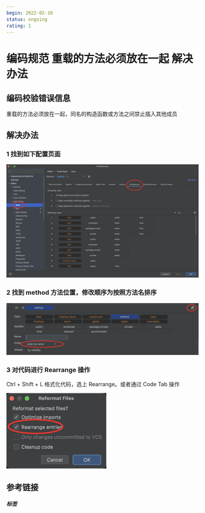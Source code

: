 ```yaml
---
begin: 2022-02-10
status: ongoing
rating: 1
---
```


# 编码规范 重载的方法必须放在一起 解决办法

## 编码校验错误信息

重载的方法必须放在一起，同名的构造函数或方法之间禁止插入其他成员

## 解决办法

### 1 找到如下配置页面

![](image/Pasted%20image%2020220210211648.png)

### 2 找到 method 方法位置，修改顺序为按照方法名排序

![](image/Pasted%20image%2020220210211742.png)


### 3 对代码进行 Rearrange 操作

Ctrl + Shift + L 格式化代码，选上 Rearrange。或者通过 Code Tab 操作

![](image/Pasted%20image%2020220210212014.png)



## 参考链接


##### 标签

